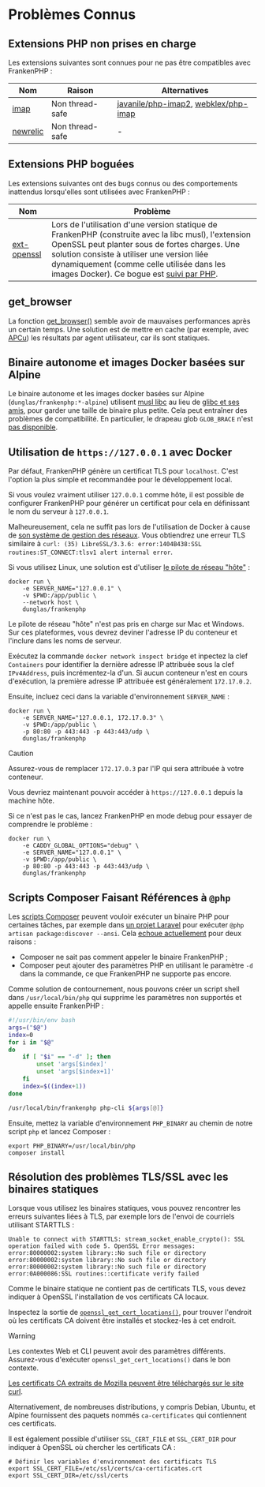 # Problèmes Connus

## Extensions PHP non prises en charge

Les extensions suivantes sont connues pour ne pas être compatibles avec FrankenPHP :

| Nom                                                                                                         | Raison          | Alternatives                                                                                                         |
|-------------------------------------------------------------------------------------------------------------|-----------------|----------------------------------------------------------------------------------------------------------------------|
| [imap](https://www.php.net/manual/en/imap.installation.php)                                                 | Non thread-safe | [javanile/php-imap2](https://github.com/javanile/php-imap2), [webklex/php-imap](https://github.com/Webklex/php-imap) |
| [newrelic](https://docs.newrelic.com/docs/apm/agents/php-agent/getting-started/introduction-new-relic-php/) | Non thread-safe | -                                                                                                                    |

## Extensions PHP boguées

Les extensions suivantes ont des bugs connus ou des comportements inattendus lorsqu'elles sont utilisées avec FrankenPHP :

| Nom                                                           | Problème                                                                                                                                                                                                                                                                                                                                      |
|---------------------------------------------------------------|-----------------------------------------------------------------------------------------------------------------------------------------------------------------------------------------------------------------------------------------------------------------------------------------------------------------------------------------------|
| [ext-openssl](https://www.php.net/manual/fr/book.openssl.php) | Lors de l'utilisation d'une version statique de FrankenPHP (construite avec la libc musl), l'extension OpenSSL peut planter sous de fortes charges. Une solution consiste à utiliser une version liée dynamiquement (comme celle utilisée dans les images Docker). Ce bogue est [suivi par PHP](https://github.com/php/php-src/issues/13648). |

## get_browser

La fonction [get_browser()](https://www.php.net/manual/fr/function.get-browser.php) semble avoir de mauvaises performances après un certain temps. Une solution est de mettre en cache (par exemple, avec [APCu](https://www.php.net/manual/en/book.apcu.php)) les résultats par agent utilisateur, car ils sont statiques.

## Binaire autonome et images Docker basées sur Alpine

Le binaire autonome et les images docker basées sur Alpine (`dunglas/frankenphp:*-alpine`) utilisent [musl libc](https://musl.libc.org/) au lieu de [glibc et ses amis](https://www.etalabs.net/compare_libcs.html), pour garder une taille de binaire plus petite. Cela peut entraîner des problèmes de compatibilité. En particulier, le drapeau glob `GLOB_BRACE` n'est [pas disponible](https://www.php.net/manual/fr/function.glob.php).

## Utilisation de `https://127.0.0.1` avec Docker

Par défaut, FrankenPHP génère un certificat TLS pour `localhost`.
C'est l'option la plus simple et recommandée pour le développement local.

Si vous voulez vraiment utiliser `127.0.0.1` comme hôte, il est possible de configurer FrankenPHP pour générer un certificat pour cela en définissant le nom du serveur à `127.0.0.1`.

Malheureusement, cela ne suffit pas lors de l'utilisation de Docker à cause de [son système de gestion des réseaux](https://docs.docker.com/network/).
Vous obtiendrez une erreur TLS similaire à `curl: (35) LibreSSL/3.3.6: error:1404B438:SSL routines:ST_CONNECT:tlsv1 alert internal error`.

Si vous utilisez Linux, une solution est d'utiliser [le pilote de réseau "hôte"](https://docs.docker.com/network/network-tutorial-host/) :

```console
docker run \
    -e SERVER_NAME="127.0.0.1" \
    -v $PWD:/app/public \
    --network host \
    dunglas/frankenphp
```

Le pilote de réseau "hôte" n'est pas pris en charge sur Mac et Windows. Sur ces plateformes, vous devrez deviner l'adresse IP du conteneur et l'inclure dans les noms de serveur.

Exécutez la commande `docker network inspect bridge` et inpectez la clef `Containers` pour identifier la dernière adresse IP attribuée sous la clef `IPv4Address`, puis incrémentez-la d'un. Si aucun conteneur n'est en cours d'exécution, la première adresse IP attribuée est généralement `172.17.0.2`.

Ensuite, incluez ceci dans la variable d'environnement `SERVER_NAME` :

```console
docker run \
    -e SERVER_NAME="127.0.0.1, 172.17.0.3" \
    -v $PWD:/app/public \
    -p 80:80 -p 443:443 -p 443:443/udp \
    dunglas/frankenphp
```

> [!CAUTION]
>
> Assurez-vous de remplacer `172.17.0.3` par l'IP qui sera attribuée à votre conteneur.

Vous devriez maintenant pouvoir accéder à `https://127.0.0.1` depuis la machine hôte.

Si ce n'est pas le cas, lancez FrankenPHP en mode debug pour essayer de comprendre le problème :

```console
docker run \
    -e CADDY_GLOBAL_OPTIONS="debug" \
    -e SERVER_NAME="127.0.0.1" \
    -v $PWD:/app/public \
    -p 80:80 -p 443:443 -p 443:443/udp \
    dunglas/frankenphp
```

## Scripts Composer Faisant Références à `@php`

Les [scripts Composer](https://getcomposer.org/doc/articles/scripts.md) peuvent vouloir exécuter un binaire PHP pour certaines tâches, par exemple dans [un projet Laravel](laravel.md) pour exécuter `@php artisan package:discover --ansi`. Cela [echoue actuellement](https://github.com/dunglas/frankenphp/issues/483#issuecomment-1899890915) pour deux raisons :

* Composer ne sait pas comment appeler le binaire FrankenPHP ;
* Composer peut ajouter des paramètres PHP en utilisant le paramètre `-d` dans la commande, ce que FrankenPHP ne supporte pas encore.

Comme solution de contournement, nous pouvons créer un script shell dans `/usr/local/bin/php` qui supprime les paramètres non supportés et appelle ensuite FrankenPHP :

```bash
#!/usr/bin/env bash
args=("$@")
index=0
for i in "$@"
do
    if [ "$i" == "-d" ]; then
        unset 'args[$index]'
        unset 'args[$index+1]'
    fi
    index=$((index+1))
done

/usr/local/bin/frankenphp php-cli ${args[@]}
```

Ensuite, mettez la variable d'environnement `PHP_BINARY` au chemin de notre script `php` et lancez Composer :

```console
export PHP_BINARY=/usr/local/bin/php
composer install
```

## Résolution des problèmes TLS/SSL avec les binaires statiques

Lorsque vous utilisez les binaires statiques, vous pouvez rencontrer les erreurs suivantes liées à TLS, par exemple lors de l'envoi de courriels utilisant STARTTLS :

```text
Unable to connect with STARTTLS: stream_socket_enable_crypto(): SSL operation failed with code 5. OpenSSL Error messages:
error:80000002:system library::No such file or directory
error:80000002:system library::No such file or directory
error:80000002:system library::No such file or directory
error:0A000086:SSL routines::certificate verify failed
```

Comme le binaire statique ne contient pas de certificats TLS, vous devez indiquer à OpenSSL l'installation de vos certificats CA locaux.

Inspectez la sortie de [`openssl_get_cert_locations()`](https://www.php.net/manual/en/function.openssl-get-cert-locations.php),
pour trouver l'endroit où les certificats CA doivent être installés et stockez-les à cet endroit.

> [!WARNING]
>
> Les contextes Web et CLI peuvent avoir des paramètres différents.
> Assurez-vous d'exécuter `openssl_get_cert_locations()` dans le bon contexte.

[Les certificats CA extraits de Mozilla peuvent être téléchargés sur le site curl](https://curl.se/docs/caextract.html).

Alternativement, de nombreuses distributions, y compris Debian, Ubuntu, et Alpine fournissent des paquets nommés `ca-certificates` qui contiennent ces certificats.

Il est également possible d'utiliser `SSL_CERT_FILE` et `SSL_CERT_DIR` pour indiquer à OpenSSL où chercher les certificats CA :

```console
# Définir les variables d'environnement des certificats TLS
export SSL_CERT_FILE=/etc/ssl/certs/ca-certificates.crt
export SSL_CERT_DIR=/etc/ssl/certs
```
